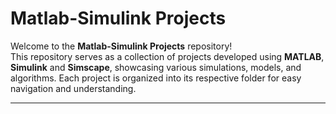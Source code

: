 # Matlab-Simulink Projects

Welcome to the **Matlab-Simulink Projects** repository!  
This repository serves as a collection of projects developed using **MATLAB**, **Simulink** and **Simscape**, showcasing various simulations, models, and algorithms. Each project is organized into its respective folder for easy navigation and understanding.

---



